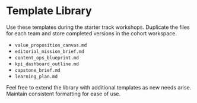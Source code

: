 # Template Library

Use these templates during the starter track workshops. Duplicate the files for each team and store completed versions in the cohort workspace.

- `value_proposition_canvas.md`
- `editorial_mission_brief.md`
- `content_ops_blueprint.md`
- `kpi_dashboard_outline.md`
- `capstone_brief.md`
- `learning_plan.md`

Feel free to extend the library with additional templates as new needs arise. Maintain consistent formatting for ease of use.
